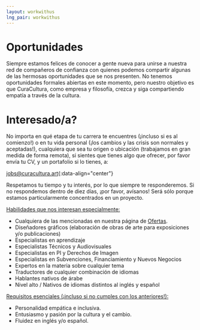 ```yaml
---
layout: workwithus
lng_pair: workwithus
---
```

# Oportunidades
Siempre estamos felices de conocer a gente nueva para unirse a nuestra red de compañeros de confianza con quienes podemos compartir algunas de las hermosas oportunidades que se nos presenten. No tenemos oportunidades formales abiertas en este momento, pero nuestro objetivo es que CuraCultura, como empresa y filosofía, crezca y siga compartiendo empatía a través de la cultura. 

# Interesado/a?
No importa en qué etapa de tu carrera te encuentres (¡incluso si es al comienzo!) o en tu vida personal (¡los cambios y las crisis son normales y aceptadas!), cualquiera que sea tu origen o ubicación (trabajamos en gran medida de forma remota), si sientes que tienes algo que ofrecer, por favor envía tu CV, y un portafolio si lo tienes, a:

[jobs@curacultura.art](mailto:jobs@curacultura.art){:data-align="center"}

Respetamos tu tiempo y tu interés, por lo que siempre te responderemos. Si no respondemos dentro de diez días, ¡por favor, avísanos! Será sólo porque estamos particularmente concentrados en un proyecto.

<u>Habilidades que nos interesan especialmente:</u>

- Cualquiera de las mencionadas en nuestra página de [Ofertas](./offering.html).
- Diseñadores gráficos (elaboración de obras de arte para exposiciones y/o publicaciones)
- Especialistas en aprendizaje
- Especialistas Técnicos y Audiovisuales
- Especialistas en PI y Derechos de Imagen
- Especialistas en Subvenciones, Financiamiento y Nuevos Negocios
- Expertos en la materia sobre cualquier tema
- Traductores de cualquier combinación de idiomas
- Hablantes nativos de árabe
- Nivel alto / Nativos de idiomas distintos al inglés y español

<u>Requisitos esenciales (¡incluso si no cumples con los anteriores!):</u>

- Personalidad empática e inclusiva.
- Entusiasmo y pasión por la cultura y el cambio.
- Fluidez en inglés y/o español.